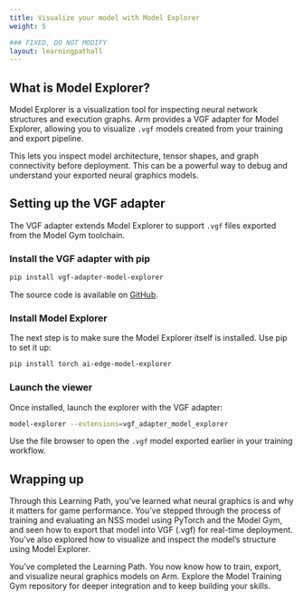 ```yaml
---
title: Visualize your model with Model Explorer
weight: 5

### FIXED, DO NOT MODIFY
layout: learningpathall
---
```


## What is Model Explorer?

Model Explorer is a visualization tool for inspecting neural network structures and execution graphs. Arm provides a VGF adapter for Model Explorer, allowing you to visualize `.vgf` models created from your training and export pipeline.

This lets you inspect model architecture, tensor shapes, and graph connectivity before deployment. This can be a powerful way to debug and understand your exported neural graphics models.

## Setting up the VGF adapter

The VGF adapter extends Model Explorer to support `.vgf` files exported from the Model Gym toolchain.

### Install the VGF adapter with pip

```bash
pip install vgf-adapter-model-explorer
```

The source code is available on [GitHub](https://github.com/arm/vgf-adapter-model-explorer).

### Install Model Explorer

The next step is to make sure the Model Explorer itself is installed. Use pip to set it up:

```bash
pip install torch ai-edge-model-explorer
```

### Launch the viewer

Once installed, launch the explorer with the VGF adapter:

```bash
model-explorer --extensions=vgf_adapter_model_explorer
```

Use the file browser to open the `.vgf` model exported earlier in your training workflow.

## Wrapping up

Through this Learning Path, you’ve learned what neural graphics is and why it matters for game performance. You’ve stepped through the process of training and evaluating an NSS model using PyTorch and the Model Gym, and seen how to export that model into VGF (.vgf) for real-time deployment. You’ve also explored how to visualize and inspect the model’s structure using Model Explorer.

You’ve completed the Learning Path. You now know how to train, export, and visualize neural graphics models on Arm. Explore the Model Training Gym repository for deeper integration and to keep building your skills.
